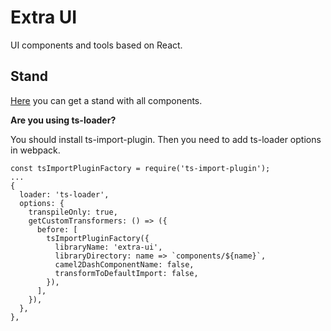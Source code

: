 # Extra UI

UI components and tools based on React.

## Stand

[Here](https://extra-ui.now.sh/) you can get a stand with all components.

**Are you using ts-loader?**

You should install ts-import-plugin. Then you need to add ts-loader options in webpack.

```
const tsImportPluginFactory = require('ts-import-plugin');
...
{
  loader: 'ts-loader',
  options: {
    transpileOnly: true,
    getCustomTransformers: () => ({
      before: [
        tsImportPluginFactory({
          libraryName: 'extra-ui',
          libraryDirectory: name => `components/${name}`,
          camel2DashComponentName: false,
          transformToDefaultImport: false,
        }),
      ],
    }),
  },
},
```
